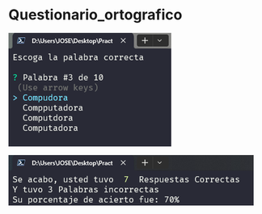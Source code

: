# Questionario_ortografico

![Imagen 01](https://raw.githubusercontent.com/JovaniSegura/Questionario_ortografico/main/img/01.PNG?token=GHSAT0AAAAAACIDHIL3F34NOXDWZV2EPTX6ZJX3Z5A)

![Imagen 02](https://raw.githubusercontent.com/JovaniSegura/Questionario_ortografico/main/img/02.PNG?token=GHSAT0AAAAAACIDHIL23QG7OUD75JBQRQYYZJX32GA)
